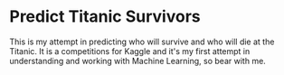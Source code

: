 # Predict Titanic Survivors

This is my attempt in predicting who will survive and who will die at the Titanic. It is a competitions for Kaggle and it's my first attempt in understanding and working with Machine Learning, so bear with me.

